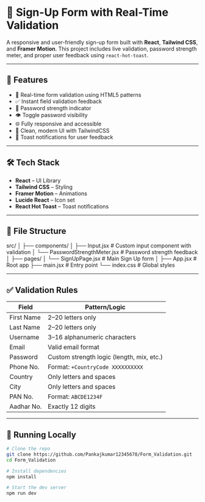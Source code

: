 # 🌱 Sign-Up Form with Real-Time Validation

A responsive and user-friendly sign-up form built with **React**, **Tailwind CSS**, and **Framer Motion**. This project includes live validation, password strength meter, and proper user feedback using `react-hot-toast`.

---

## 🚀 Features

- 🔐 Real-time form validation using HTML5 patterns
- ✅ Instant field validation feedback
- 💪 Password strength indicator
- 👁️ Toggle password visibility
- 🌐 Fully responsive and accessible
- 🎨 Clean, modern UI with TailwindCSS
- 🔔 Toast notifications for user feedback

---

## 🛠️ Tech Stack

- **React** – UI Library
- **Tailwind CSS** – Styling
- **Framer Motion** – Animations
- **Lucide React** – Icon set
- **React Hot Toast** – Toast notifications

---

## 📁 File Structure

src/
│
├── components/
│ ├── Input.jsx # Custom input component with validation
│ └── PasswordStrengthMeter.jsx # Password strength feedback
│
├── pages/
│ └── SignUpPage.jsx # Main Sign Up form
│
├── App.jsx # Root app
├── main.jsx # Entry point
└── index.css # Global styles



---

## ✅ Validation Rules

| Field        | Pattern/Logic                              |
|--------------|--------------------------------------------|
| First Name   | 2–20 letters only                          |
| Last Name    | 2–20 letters only                          |
| Username     | 3–16 alphanumeric characters               |
| Email        | Valid email format                         |
| Password     | Custom strength logic (length, mix, etc.)  |
| Phone No.    | Format: `+CountryCode XXXXXXXXXX`          |
| Country      | Only letters and spaces                    |
| City         | Only letters and spaces                    |
| PAN No.      | Format: `ABCDE1234F`                       |
| Aadhar No.   | Exactly 12 digits                          |

---

## 🧪 Running Locally

```bash
# Clone the repo
git clone https://github.com/Pankajkumar12345678/Form_Validation.git
cd Form_Validation

# Install dependencies
npm install

# Start the dev server
npm run dev
